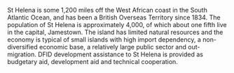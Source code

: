 St Helena is some 1,200 miles off the West African coast in the South Atlantic Ocean, and has been a British Overseas Territory since 1834. The population of St Helena is approximately 4,000, of which about one fifth live in the capital, Jamestown. The island has limited natural resources and the economy is typical of small islands with high import dependency, a non-diversified economic base, a relatively large public sector and out-migration.  DFID development assistance to St Helena is provided as budgetary aid, development aid and technical cooperation.